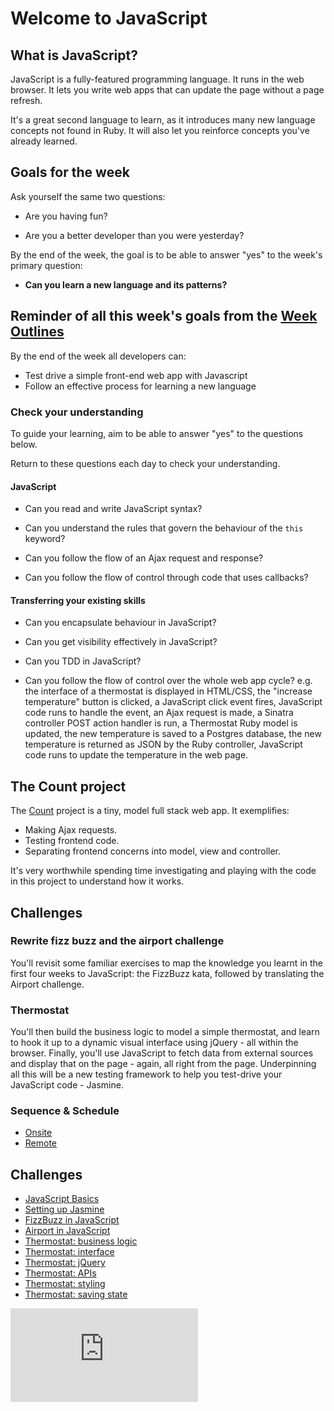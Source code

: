 # Welcome to JavaScript

## What is JavaScript?

JavaScript is a fully-featured programming language.  It runs in the web browser.  It lets you write web apps that can update the page without a page refresh.

It's a great second language to learn, as it introduces many new language concepts not found in Ruby. It will also let you reinforce concepts you've already learned.

## Goals for the week

Ask yourself the same two questions:

* Are you having fun?

* Are you a better developer than you were yesterday?

By the end of the week, the goal is to be able to answer "yes" to the week's primary question:

* **Can you learn a new language and its patterns?**

## Reminder of all this week's goals from the [Week Outlines](https://github.com/makersacademy/course/blob/master/apprrenticeship_module_outlines.md)

By the end of the week all developers can:

* Test drive a simple front-end web app with Javascript
* Follow an effective process for learning a new language

### Check your understanding

To guide your learning, aim to be able to answer "yes" to the questions below.

Return to these questions each day to check your understanding.

#### JavaScript

* Can you read and write JavaScript syntax?

* Can you understand the rules that govern the behaviour of the `this` keyword?

* Can you follow the flow of an Ajax request and response?

* Can you follow the flow of control through code that uses callbacks?

#### Transferring your existing skills

* Can you encapsulate behaviour in JavaScript?

* Can you get visibility effectively in JavaScript?

* Can you TDD in JavaScript?

* Can you follow the flow of control over the whole web app cycle? e.g. the interface of a thermostat is displayed in HTML/CSS, the "increase temperature" button is clicked, a JavaScript click event fires, JavaScript code runs to handle the event, an Ajax request is made, a Sinatra controller POST action handler is run, a Thermostat Ruby model is updated, the new temperature is saved to a Postgres database, the new temperature is returned as JSON by the Ruby controller, JavaScript code runs to update the temperature in the web page.

## The Count project

The [Count](https://github.com/maryrosecook/count) project is a tiny, model full stack web app.  It exemplifies:

* Making Ajax requests.
* Testing frontend code.
* Separating frontend concerns into model, view and controller.

It's very worthwhile spending time investigating and playing with the code in this project to understand how it works.

## Challenges

### Rewrite fizz buzz and the airport challenge

You'll revisit some familiar exercises to map the knowledge you learnt in the first four weeks to JavaScript: the FizzBuzz kata, followed by translating the Airport challenge.

### Thermostat

You'll then build the business logic to model a simple thermostat, and learn to hook it up to a dynamic visual interface using jQuery - all within the browser. Finally, you'll use JavaScript to fetch data from external sources and display that on the page - again, all right from the page. Underpinning all this will be a new testing framework to help you test-drive your JavaScript code - Jasmine.

### Sequence & Schedule
* [Onsite](../sequence/onsite/week05.md)
* [Remote](../sequence/remote/week05.md)

## Challenges

* [JavaScript Basics](javascript_basics.md)
* [Setting up Jasmine](setting_up_jasmine.md)
* [FizzBuzz in JavaScript](fizzbuzz_in_javascript.md)
* [Airport in JavaScript](airport_challenge_js.md)
* [Thermostat: business logic](thermostat_logic.md)
* [Thermostat: interface](interface.md)
* [Thermostat: jQuery](jquery.md)
* [Thermostat: APIs](apis.md)
* [Thermostat: styling](styling.md)
* [Thermostat: saving state](saving_state.md)


![Tracking pixel](https://githubanalytics.herokuapp.com/course/thermostat/README.md)
